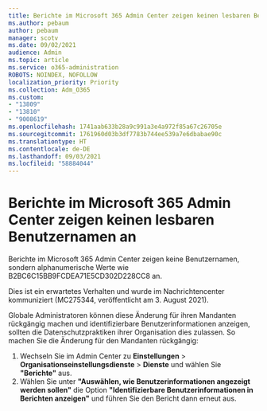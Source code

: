 ```yaml
---
title: Berichte im Microsoft 365 Admin Center zeigen keinen lesbaren Benutzernamen an
ms.author: pebaum
author: pebaum
manager: scotv
ms.date: 09/02/2021
audience: Admin
ms.topic: article
ms.service: o365-administration
ROBOTS: NOINDEX, NOFOLLOW
localization_priority: Priority
ms.collection: Adm_O365
ms.custom:
- "13809"
- "13810"
- "9008619"
ms.openlocfilehash: 1741aab633b28a9c991a3e4a972f85a67c26705e
ms.sourcegitcommit: 1761960d03b3df7783b744ee539a7e6dbabae90c
ms.translationtype: HT
ms.contentlocale: de-DE
ms.lasthandoff: 09/03/2021
ms.locfileid: "58884044"
---
```

# <a name="reports-in-microsoft-365-admin-center-do-not-show-readable-username"></a>Berichte im Microsoft 365 Admin Center zeigen keinen lesbaren Benutzernamen an

Berichte im Microsoft 365 Admin Center zeigen keine Benutzernamen, sondern alphanumerische Werte wie B2BC6C15BB9FCDEA71E5CD302D228CC8 an.

Dies ist ein erwartetes Verhalten und wurde im Nachrichtencenter kommuniziert (MC275344, veröffentlicht am 3. August 2021). 

Globale Administratoren können diese Änderung für ihren Mandanten rückgängig machen und identifizierbare Benutzerinformationen anzeigen, sollten die Datenschutzpraktiken ihrer Organisation dies zulassen. So machen Sie die Änderung für den Mandanten rückgängig:

1. Wechseln Sie im Admin Center zu **Einstellungen** > **Organisationseinstellungsdienste** > **Dienste** und wählen Sie **"Berichte"** aus. 
1. Wählen Sie unter **"Auswählen, wie Benutzerinformationen angezeigt werden sollen"** die Option **"Identifizierbare Benutzerinformationen in Berichten anzeigen"** und führen Sie den Bericht dann erneut aus.